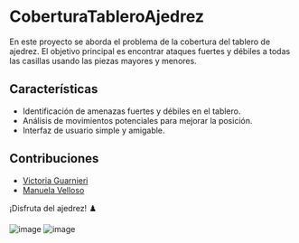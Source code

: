 # CoberturaTableroAjedrez
En este proyecto se aborda el problema de la cobertura del tablero de ajedrez. 
El objetivo principal es encontrar ataques fuertes y débiles a todas las casillas usando las piezas mayores y menores.

## Características

- Identificación de amenazas fuertes y débiles en el tablero.
- Análisis de movimientos potenciales para mejorar la posición.
- Interfaz de usuario simple y amigable.

## Contribuciones

- [Victoria Guarnieri](https://github.com/vickyguar)
- [Manuela Velloso](https://github.com/manuvelloso)

¡Disfruta del ajedrez! ♟️

![image](https://github.com/vickyguar/CoberturaTableroAjedrez/assets/84190435/8bf9961b-1dd4-471e-bc19-c5bdef642ca6)
![image](https://github.com/vickyguar/CoberturaTableroAjedrez/assets/84190435/85d4464c-e67e-49d6-8579-8eb0cc102ffc)
